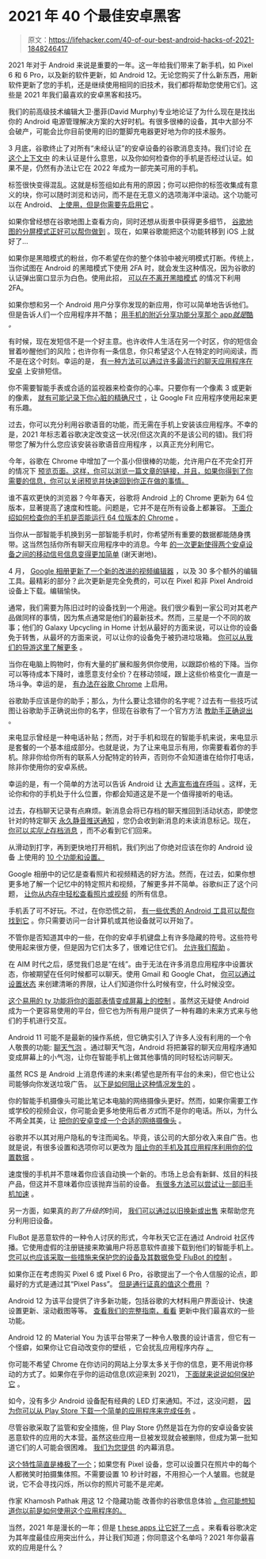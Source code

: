 # 2021 年 40 个最佳安卓黑客

> 原文：<https://lifehacker.com/40-of-our-best-android-hacks-of-2021-1848246417>

2021 年对于 Android 来说是重要的一年。这一年给我们带来了新手机，如 Pixel 6 和 6 Pro，以及新的软件更新，如 Android 12。无论您购买了什么新东西，用新软件更新了您的手机，还是继续使用相同的旧技术，我们都将帮助您使用它们。这些是 2021 年我们最喜欢的安卓黑客和技巧。

我们的前高级技术编辑大卫·墨菲(David Murphy)专业地论证了为什么现在是找出你的 Android 电源管理解决方案的大好时机。有很多很棒的设备，其中大部分不会破产，可能会比你目前使用的旧的蹩脚充电器更好地为你的技术服务。

3 月底，谷歌终止了对所有“未经认证”的安卓设备的谷歌消息支持。我们讨论 [在这个上下文中](https://lifehacker.com/whats-an-uncertified-android-device-1846095777) 的未认证是什么意思，以及你如何检查你的手机是否经过认证。如果不是，仍然有办法让它在 2022 年成为一部完美可用的手机。

标签很快变得混乱。这就是标签组如此有用的原因；你可以把你的标签收集成有意义的块，你可以随时浏览和访问，而不是在无意义的选项海洋中滚动。这个功能可以在 Android、 [上使用，但是你需要先启用它](https://lifehacker.com/how-to-create-tab-groups-in-androids-chrome-browser-1846158404) 。

如果你曾经想在谷歌地图上查看方向，同时还想从街景中获得更多细节， [谷歌地图的分屏模式正好可以帮你做到](https://lifehacker.com/how-to-use-split-screen-street-view-in-google-maps-1846173746) 。现在，如果谷歌能把这个功能转移到 iOS 上就好了...

如果你是黑暗模式的粉丝，你不希望在你的整个体验中被光明模式打断。传统上，当你试图在 Android 的黑暗模式下使用 2FA 时，就会发生这种情况，因为谷歌的认证弹出窗口显示为白色。使用此招， [可以在不离开黑暗模式](https://lifehacker.com/how-to-get-dark-mode-2fa-prompts-on-your-android-1846280697) 的情况下利用 2FA。

如果你想和另一个 Android 用户分享你发现的新应用，你可以简单地告诉他们。但是告诉人们一个应用程序并不酷； [用手机的附近分享功能分享那个 app*就是*酷](https://lifehacker.com/use-nearby-share-to-send-android-apps-to-your-friends-1846297485) *。*

有时候，现在发短信不是一个好主意。也许收件人生活在另一个时区，你的短信会冒着吵醒他们的风险；也许你有一条信息，你只希望这个人在特定的时间阅读，而不是在这个时刻。幸运的是， [有一种方法可以通过许多最流行的聊天应用程序在安卓](https://lifehacker.com/how-to-schedule-text-messages-on-android-1831323365) 上安排短信。

你不需要智能手表或合适的监视器来检查你的心率。只要你有一个像素 3 或更新的像素， [就有可能记录下你心脏的精确尺寸](https://lifehacker.com/how-to-check-your-pulse-with-your-pixel-phone-1846433408) ，让 Google Fit 应用程序使用起来更有乐趣。

过去，你可以充分利用谷歌语音的功能，而无需在手机上安装该应用程序。不幸的是，2021 年标志着谷歌决定改变这一状况(但这次真的不是该公司的错)。我们将带您了解为什么您应该安装谷歌语音应用程序 ，以真正充分利用它。

今年，谷歌在 Chrome 中增加了一个虽小但很棒的功能，允许用户在不完全打开 的情况下 [预览页面。这样，你可以浏览一篇文章的链接，并且，如果你得到了你需要的信息，你可以关闭预览并快速回到你正在做的事情。](https://lifehacker.com/android-users-can-finally-preview-pages-in-chrome-1846458777)

谁不喜欢更快的浏览器？今年春天，谷歌将 Android 上的 Chrome 更新为 64 位版本，显著提高了速度和性能。问题是，它并不是在所有设备上都兼容。 [下面介绍如何检查你的手机是否能运行 64 位版本的 Chrome](https://lifehacker.com/how-to-check-if-youre-running-androids-speedier-64-bit-1846480098) 。

当你从一部智能手机换到另一部智能手机时，你希望所有重要的数据都能随身携带。这当然包括你所有聊天应用程序中的消息。今年 [的一次更新使得两个安卓设备之间的移动信号信息变得更加简单](https://lifehacker.com/how-to-transfer-signal-message-history-between-android-1846489608) (谢天谢地)。

4 月， [Google 相册更新了一个新的改进的视频编辑器](https://lifehacker.com/how-to-edit-videos-in-androids-google-photos-app-1846676682) ，以及 30 多个额外的编辑工具。最精彩的部分？此次更新是完全免费的，可以在 Pixel 和非 Pixel Android 设备上下载。编辑愉快。

通常，我们需要为陈旧过时的设备找到一个用途。我们很少看到一家公司对其老产品做同样的事情，因为焦点通常是他们的最新技术。然而，三星是一个不同的故事；他们的 Galaxy Upcycling in Home 计划从最好的方面来说，可以让你的设备免于转售，从最坏的方面来说，可以让你的设备免于被扔进垃圾箱。 [你可以从我们的导游这里了解更多](https://lifehacker.com/turn-your-old-or-broken-samsung-phone-into-a-smarthome-1846734022) 。

当你在电脑上购物时，你有大量的扩展和服务供你使用，以跟踪价格的下降。当你可以等待成本下降时，谁愿意支付全价？在移动领域，跟上这些价格变化一直是一场斗争。幸运的是， [有办法在谷歌 Chrome](https://lifehacker.com/how-to-get-notified-of-price-drops-on-google-android-1846750253) 上启用。

谷歌助手应该是你的助手；那么，为什么要让念错你的名字呢？过去有一些技巧试图让谷歌助手正确说出你的名字，但现在谷歌有了一个官方方法 [教助手正确说出](https://lifehacker.com/how-to-make-google-assistant-pronounce-your-name-correc-1846791120) 。

来电显示曾经是一种电话补贴；然而，对于手机和现在的智能手机来说，来电显示是套餐的一个基本组成部分。也就是说，为了让来电显示有用，你需要看着你的手机。除非你给你所有的联系人分配特定的铃声，否则你不会知道谁在给你打电话，除非你使用你的安卓系统。

幸运的是，有一个简单的方法可以告诉 Android 让 [大声宣布谁在呼叫](https://lifehacker.com/your-android-phone-can-now-announce-whos-calling-1846911917) 。这样，无论你和你的手机处于什么位置，你都会知道这是不是一个值得接听的电话。

过去，存档聊天记录有点麻烦。新消息会将已存档的聊天推回到活动状态，即使您针对的特定聊天 [永久静音推送通知](https://lifehacker.com/how-to-mute-whatsapp-notifications-on-android-1844560317) ，您仍会收到新消息的未读消息标记。现在， [你可以*实际上*存档消息](https://lifehacker.com/how-to-permanently-archive-whatsapp-conversations-1846935623) ，而不必看到它们回来。

从滑动到打字，再到更快地打开相机，我们列出了你绝对应该在你的 Android 设备 上使用的 [10 个功能和设置。](https://lifehacker.com/10-time-saving-features-and-settings-you-should-be-usin-1847448484)

Google 相册中的记忆是查看照片和视频精选的好方法。然而，在过去，如果你想更多地了解一个记忆中的特定照片和视频，了解更多并不简单。谷歌纠正了这个问题， [让你从内存中轻松查看照片或视频](https://lifehacker.com/how-to-see-when-and-where-a-photo-was-taken-from-within-1847459719) 的所有信息。

手机丢了可不好玩。不过，在你恐慌之前， [有一些优秀的 Android 工具可以帮你找到它](https://lifehacker.com/how-to-find-your-lost-android-phone-1847473954) 。你只需要访问一台计算机或其他设备就可以开始了。

不管你是否知道其中的一些，在你的安卓手机键盘上有许多隐藏的符号。这些符号使用起来很方便，但是因为它们太多了，很难记住它们。 [允许我们帮助](https://lifehacker.com/how-to-access-the-hidden-symbols-on-your-android-phone-1847481210) 。

在 AIM 时代之后，感觉我们总是“在线”。由于无法在许多消息应用程序中设置状态，你被期望在任何时候都可以聊天。使用 Gmail 和 Google Chat， [你可以通过设置状态](https://lifehacker.com/channel-the-aim-era-by-setting-a-status-in-gmail-and-go-1847482779) 来创建清晰的界限，让人们知道你什么时候有空，什么时候没空。

[这个易用的 ty 功能将你的面部表情变成屏幕上的控制](https://lifehacker.com/you-can-control-your-android-with-just-your-facial-expr-1847495206) 。虽然这无疑使 Android 成为一个更容易使用的平台，但它也为所有用户提供了一种有趣的未来方式来与他们的手机进行交互。

Android 11 可能不是最新的操作系统，但它确实引入了许多人没有利用的一个令人敬畏的功能: [聊天气泡](https://lifehacker.com/how-to-enable-androids-new-chat-bubbles-1847502823) 。通过聊天气泡，Android 将把兼容的聊天应用程序通知变成屏幕上的小气泡，让你在智能手机上做其他事情的同时轻松访问聊天。

虽然 RCS 是 Android 上消息传递的未来(希望也是所有平台的未来)，但它也让公司能够向你发送垃圾广告。 [以下是如何阻止这种情况发生的](https://lifehacker.com/how-to-block-rcs-message-ads-in-google-messages-and-sam-1847518846) 。

你的智能手机摄像头可能比笔记本电脑的网络摄像头更好。然而，如果你需要工作或学校的视频会议，你可能会更多地使用后者*方式*而不是你的电话。所以，为什么不两全其美，让 [把你的安卓变成一个合适的网络摄像头](https://lifehacker.com/how-to-turn-your-android-phone-into-a-free-high-res-web-1847624930) 。

谷歌并不以其对用户隐私的专注而闻名。毕竟，该公司的大部分收入来自广告。也就是说，有很多设置和选项你可以更改为 [阻止你的手机及其应用程序利用你的位置数据](https://lifehacker.com/how-to-stop-your-android-and-its-apps-from-tracking-you-1847628239) 。

速度慢的手机并不意味着你应该自动换一个新的。市场上总会有新鲜、炫目的科技产品，但这并不意味着你应该抛弃当前的设备。 [有很多方法可以尝试让一部旧手机加速](https://lifehacker.com/how-to-speed-up-your-old-android-phone-1847637097) 。

另一方面，如果真的*到了升级的*时间， [我们可以通过以旧换新或出售](https://lifehacker.com/how-to-trade-in-or-sell-your-android-phone-1847683389) 来帮助您充分利用旧设备。

FluBot 是恶意软件的一种令人讨厌的形式，今年秋天它正在通过 Android 社区传播。它使用虚假的注册链接来欺骗用户将恶意软件直接下载到他们的智能手机上。 [您可以也应该采取一些措施来保护您的设备及其数据免受 FluBot 的控制](https://lifehacker.com/how-to-avoid-flubot-malware-on-your-android-1847792459) 。

如果你正在考虑购买 Pixel 6 或 Pixel 6 Pro，谷歌提出了一个令人信服的论点，即最好的方式是通过其“Pixel Pass”。 [但是通行证真的值这个费用](https://lifehacker.com/is-googles-pixel-pass-worth-its-subscription-cost-1847902222) ？

Android 12 为该平台提供了许多新功能，包括谷歌的大材料用户界面设计、快速设置更新、滚动截图等等。 [查看我们的完整指南，看看](https://lifehacker.com/the-biggest-and-best-new-features-in-android-12-and-ho-1847920494) 更新中我们最喜欢的一些功能。

Android 12 的 Material You 为该平台带来了一种令人敬畏的设计语言，但它有一个怪癖，如果你让它自动改变你的壁纸 ，它会扰乱应用程序内存 [。](https://lifehacker.com/why-you-shouldnt-let-android-12-auto-change-your-wallpa-1847997754)

你可能不希望 Chrome 在你访问的网站上分享太多关于你的信息，更不用说你移动的方式了。如果你在乎你的运动信息(欢迎来到 2021)， [下面就来说说如何保护它](https://lifehacker.com/you-need-to-stop-chrome-from-sharing-your-motion-data-o-1848017112) 。

如今，没有多少 Android 设备配有经典的 LED 灯来通知。不过，这没问题， [因为你可以从 Play Store 下载一个简单的应用程序来完成任务](https://lifehacker.com/this-app-gives-your-android-an-old-school-led-notificat-1848025168) 。

尽管谷歌采取了监管和安全措施，但 Play Store 仍然是旨在为你的安卓设备安装恶意软件的应用的大本营。虽然这些应用一旦被发现就会被删除，但成为第一批知道它们的人可能会很困难。 [我们为您提供](https://lifehacker.com/how-to-avoid-the-next-batch-of-malware-infected-android-1848068318) 的内幕消息。

[这个特性简直是棒极了一个](https://lifehacker.com/your-pixel-will-now-wait-until-everyone-is-smiling-befo-1848131573)；如果您有 Pixel 设备，您可以设置只在照片中的每个人都微笑时拍摄集体照。不需要设置 10 秒计时器，不用担心一个人皱眉。也就是说，它不会寻找闪烁，所以你的照片可能不是*完美。*

作家 Khamosh Pathak 用这 12 个隐藏功能 改善你的谷歌信息体验 [。你可能想知道你以前是如何使用这个应用程序的。](https://lifehacker.com/12-hidden-google-messages-features-you-should-be-using-1848128328)

当然，2021 年是漫长的一年；但是 [t hese apps 让它好了一点](https://lifehacker.com/10-of-the-best-android-apps-of-2021-according-to-googl-1848205308) 。来看看谷歌决定为其年度最佳应用突出什么，并让我们知道；你同意这个名单吗？2021 年你最喜欢的应用是什么？